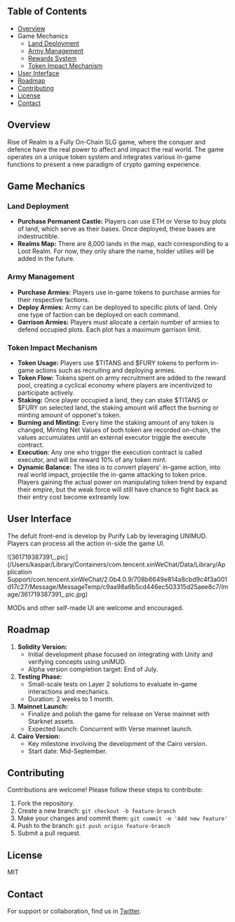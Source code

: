 ## Table of Contents

- [Overview](#overview)
- Game Mechanics
  - [Land Deployment](#land-deployment)
  - [Army Management](#army-management)
  - [Rewards System](#rewards-system)
  - [Token Impact Mechanism](#token-impact-mechanism)
- [User Interface](#User-Interface)
- [Roadmap](#roadmap)
- [Contributing](#contributing)
- [License](#license)
- [Contact](#contact)

## Overview

Rise of Realm is a Fully On-Chain SLG game, where the conquer and defence have the real power to affect and impact the real world. The game operates on a unique token system and integrates various in-game functions to present a new paradigm of crypto gaming experience.

## Game Mechanics

### Land Deployment

- **Purchase Permanent Castle:** Players can use ETH or Verse to buy plots of land, which serve as their bases. Once deployed, these bases are indestructible.
- **Realms Map:** There are 8,000 lands in the map, each corresponding to a Loot Realm. For now, they only share the name, holder utilies will be added in the future.

### Army Management

- **Purchase Armies:** Players use in-game tokens to purchase armies for their respective factions. 
- **Deploy Armies:** Army can be deployed to specific plots of land. Only one type of faction can be deployed on each command.
- **Garrison Armies:** Players must allocate a certain number of armies to defend occupied plots. Each plot has a maximum garrison limit.

###  Token Impact Mechanism

- **Token Usage:** Players use $TITANS and $FURY tokens to perform in-game actions such as recruiting and deploying armies.
- **Token Flow:** Tokens spent on army recruitment are added to the reward pool, creating a cyclical economy where players are incentivized to participate actively.
- **Staking:** Once player occupied a land, they can stake $TITANS or $FURY on selected land, the staking amount will affect the burning or minting amount of opponet's token.
- **Burning and Minting:** Every time the staking amount of any token is changed, Minting Net Values of both token are recorded on-chain, the values accumulates until an external executor triggle the execute contract.
- **Execution**: Any one who trigger the execution contract is called executor, and will be reward 10% of any token mint.
- **Dynamic Balance:** The idea is to convert players' in-game action, into real world impact, projectile the in-game attacking to token price. Players gaining the actual power on manipulating token trend by expand their empire, but the weak force will still have chance to fight back as their entry cost become extreamly low.

## User Interface

The defult front-end is develop by Purify Lab by leveraging UNIMUD. Players can process all the action in-side the game UI.

![361719387391_.pic](/Users/kaspar/Library/Containers/com.tencent.xinWeChat/Data/Library/Application Support/com.tencent.xinWeChat/2.0b4.0.9/708b6649e814a8cbd9c4f3a001d17c27/Message/MessageTemp/c9aa98a6b5cd446ec503315d25aee8c7/Image/361719387391_.pic.jpg)

MODs and other self-made UI are welcome and encouraged.

## Roadmap

1. **Solidity Version:**
   - Initial development phase focused on integrating with Unity and verifying concepts using uniMUD.
   - Alpha version completion target: End of July.
2. **Testing Phase:**
   - Small-scale tests on Layer 2 solutions to evaluate in-game interactions and mechanics.
   - Duration: 2 weeks to 1 month.
3. **Mainnet Launch:**
   - Finalize and polish the game for release on Verse mainnet with Starknet assets.
   - Expected launch: Concurrent with Verse mainnet launch.
4. **Cairo Version:**
   - Key milestone involving the development of the Cairo version.
   - Start date: Mid-September.

## Contributing

Contributions are welcome! Please follow these steps to contribute:

1. Fork the repository.
2. Create a new branch: `git checkout -b feature-branch`
3. Make your changes and commit them: `git commit -m 'Add new feature'`
4. Push to the branch: `git push origin feature-branch`
5. Submit a pull request.

## License

MIT

## Contact

For support or collaboration, find us in [Twitter](https://x.com/purifylab_xyz).
